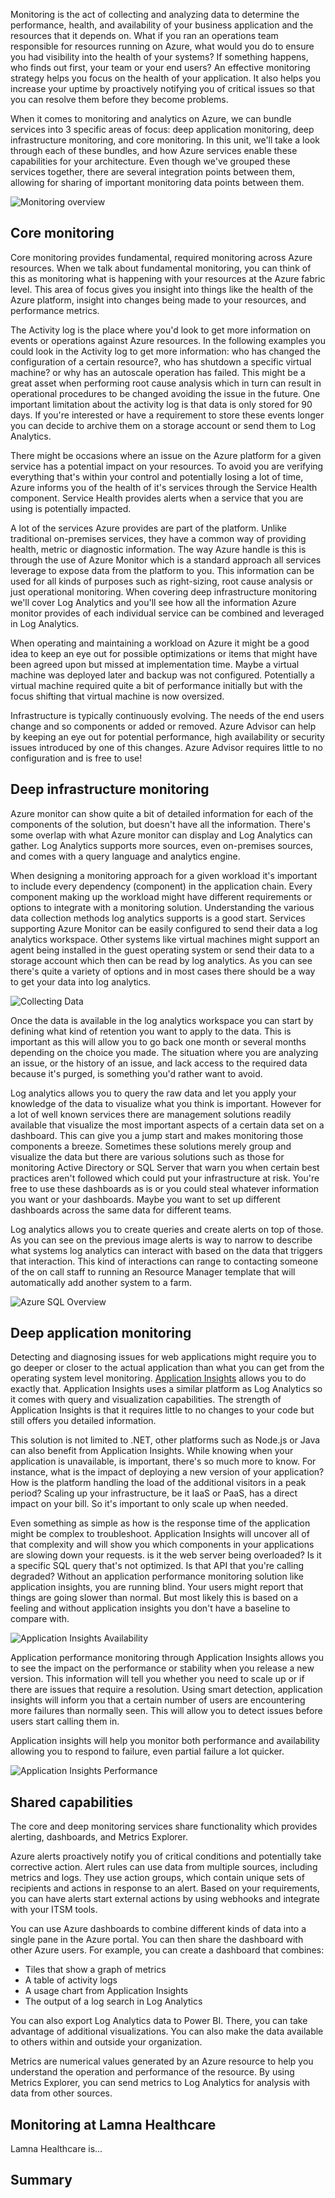 Monitoring is the act of collecting and analyzing data to determine the performance, health, and availability of your business application and the resources that it depends on. What if you ran an operations team responsible for resources running on Azure, what would you do to ensure you had visibility into the health of your systems? If something happens, who finds out first, your team or your end users? An effective monitoring strategy helps you focus on the health of your application. It also helps you increase your uptime by proactively notifying you of critical issues so that you can resolve them before they become problems. 

When it comes to monitoring and analytics on Azure, we can bundle services into 3 specific areas of focus: deep application monitoring, deep infrastructure monitoring, and core monitoring. In this unit, we'll take a look through each of these bundles, and how Azure services enable these capabilities for your architecture. Even though we've grouped these services together, there are several integration points between them, allowing for sharing of important monitoring data points between them.

![Monitoring overview](../media/3-use-monitoring-and-analytics-to-gain-operational-insights/monitoring-products-overview.png)

## Core monitoring

Core monitoring provides fundamental, required monitoring across Azure resources. When we talk about fundamental monitoring, you can think of this as monitoring what is happening with your resources at the Azure fabric level. This area of focus gives you insight into things like the health of the Azure platform, insight into changes being made to your resources, and performance metrics.

The Activity log is the place where you'd look to get more information on events or operations against Azure resources. In the following examples you could look in the Activity log to get more information: who has changed the configuration of a certain resource?, who has shutdown a specific virtual machine? or why has an autoscale operation has failed. This might be a great asset when performing root cause analysis which in turn can result in operational procedures to be changed avoiding the issue in the future. One important limitation about the activity log is that data is only stored for 90 days. If you're interested or have a requirement to store these events longer you can decide to archive them on a storage account or send them to Log Analytics.

There might be occasions where an issue on the Azure platform for a given service has a potential impact on your resources. To avoid you are verifying everything that's within your control and potentially losing a lot of time, Azure informs you of the health of it's services through the Service Health component. Service Health provides alerts when a service that you are using is potentially impacted.

A lot of the services Azure provides are part of the platform. Unlike traditional on-premises services, they have a common way of providing health, metric or diagnostic information. The way Azure handle is this is through the use of Azure Monitor which is a standard approach all services leverage to expose data from the platform to you. This information can be used for all kinds of purposes such as right-sizing, root cause analysis or just operational monitoring. When covering deep infrastructure monitoring we'll cover Log Analytics and you'll see how all the information Azure monitor provides of each individual service can be combined and leveraged in Log Analytics.

When operating and maintaining a workload on Azure it might be a good idea to keep an eye out for possible optimizations or items that might have been agreed upon but missed at implementation time. Maybe a virtual machine was deployed later and backup was not configured. Potentially a virtual machine required quite a bit of performance initially but with the focus shifting that virtual machine is now oversized.

Infrastructure is typically continuously evolving. The needs of the end users change and so components or added or removed. Azure Advisor can help by keeping an eye out for potential performance, high availability or security issues introduced by one of this changes. Azure Advisor requires little to no configuration and is free to use!

## Deep infrastructure monitoring

Azure monitor can show quite a bit of detailed information for each of the components of the solution, but doesn't have all the information. There's some overlap with what Azure monitor can display and Log Analytics can gather. Log Analytics supports more sources, even on-premises sources, and comes with a query language and analytics engine.

When designing a monitoring approach for a given workload it's important to include every dependency (component) in the application chain. Every component making up the workload might have different requirements or options to integrate with a monitoring solution. Understanding the various data collection methods log analytics supports is a good start. Services supporting Azure Monitor can be easily configured to send their data a log analytics workspace. Other systems like virtual machines might support an agent being installed in the guest operating system or send their data to a storage account which then can be read by log analytics. As you can see there's quite a variety of options and in most cases there should be a way to get your data into log analytics.

![Collecting Data](../media/3-use-monitoring-and-analytics-to-gain-operational-insights/collecting-data.png)

Once the data is available in the log analytics workspace you can start by defining what kind of retention you want to apply to the data. This is important as this will allow you to go back one month or several months depending on the choice you made. The situation where you are analyzing an issue, or the history of an issue, and lack access to the required data because it's purged, is something you'd rather want to avoid.

Log analytics allows you to query the raw data and let you apply your knowledge of the data to visualize what you think is important. However for a lot of well known services there are management solutions readily available that visualize the most important aspects of a certain data set on a dashboard. This can give you a jump start and makes monitoring those components a breeze. Sometimes these solutions merely group and visualize the data but there are various solutions such as those for monitoring Active Directory or SQL Server that warn you when certain best practices aren't followed which could put your infrastructure at risk. You're free to use these dashboards as is or you could steal whatever information you want or your dashboards. Maybe you want to set up different dashboards across the same data for different teams.

Log analytics allows you to create queries and create alerts on top of those. As you can see on the previous image alerts is way to narrow to describe what systems log analytics can interact with based on the data that triggers that interaction. This kind of interactions can range to contacting someone of the on call staff to running an Resource Manager template that will automatically add another system to a farm.

![Azure SQL Overview](../media/3-use-monitoring-and-analytics-to-gain-operational-insights/azure-sql-sol-overview.png)

## Deep application monitoring

Detecting and diagnosing issues for web applications might require you to go deeper or closer to the actual application than what you can get from the operating system level monitoring. [Application Insights](https://docs.microsoft.com/en-us/azure/application-insights/) allows you to do exactly that. Application Insights uses a similar platform as Log Analytics so it comes with query and visualization capabilities. The strength of Application Insights is that it requires little to no changes to your code but still offers you detailed information.

This solution is not limited to .NET, other platforms such as Node.js or Java can also benefit from Application Insights. While knowing when your application is unavailable, is important, there's so much more to know. For instance, what is the impact of deploying a new version of your application? How is the platform handling the load of the additional visitors in a peak period? Scaling up your infrastructure, be it IaaS or PaaS, has a direct impact on your bill. So it's important to only scale up when needed.

Even something as simple as how is the response time of the application might be complex to troubleshoot. Application Insights will uncover all of that complexity and will show you which components in your applications are slowing down your requests. is it the web server being overloaded? Is it a specific SQL query that's not optimized. Is that API that you're calling degraded? Without an application performance monitoring solution like application insights, you are running blind. Your users might report that things are going slower than normal. But most likely this is based on a feeling and without application insights you don't have a baseline to compare with.

![Application Insights Availability](../media/3-use-monitoring-and-analytics-to-gain-operational-insights/04-webtests.png)

Application performance monitoring through Application Insights allows you to see the impact on the performance or stability when you release a new version. This information will tell you whether you need to scale up or if there are issues that require a resolution. Using smart detection, application insights will inform you that a certain number of users are encountering more failures than normally seen. This will allow you to detect issues before users start calling them in.

Application insights will help you monitor both performance and availability allowing you to respond to failure, even partial failure a lot quicker.

![Application Insights Performance](../media/3-use-monitoring-and-analytics-to-gain-operational-insights/05-perfmetrics.png)

## Shared capabilities

The core and deep monitoring services share functionality which provides alerting, dashboards, and Metrics Explorer.

Azure alerts proactively notify you of critical conditions and potentially take corrective action. Alert rules can use data from multiple sources, including metrics and logs. They use action groups, which contain unique sets of recipients and actions in response to an alert. Based on your requirements, you can have alerts start external actions by using webhooks and integrate with your ITSM tools.

You can use Azure dashboards to combine different kinds of data into a single pane in the Azure portal. You can then share the dashboard with other Azure users. For example, you can create a dashboard that combines:

- Tiles that show a graph of metrics
- A table of activity logs
- A usage chart from Application Insights
- The output of a log search in Log Analytics

You can also export Log Analytics data to Power BI. There, you can take advantage of additional visualizations. You can also make the data available to others within and outside your organization.

Metrics are numerical values generated by an Azure resource to help you understand the operation and performance of the resource. By using Metrics Explorer, you can send metrics to Log Analytics for analysis with data from other sources.

## Monitoring at Lamna Healthcare

Lamna Healthcare is...

## Summary
